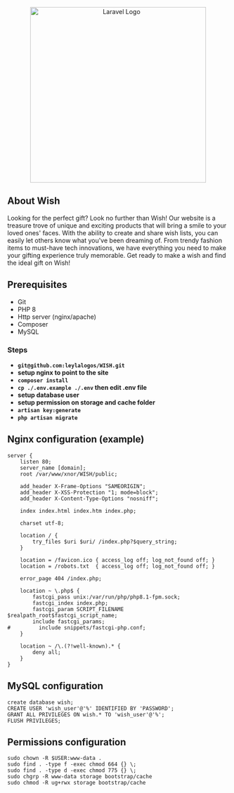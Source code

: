 <p align="center"><a href="https://wish.xnor.one" target="_blank"><img src="https://wish.xnor.one/frontend/images/Wish.png" width="400" alt="Laravel Logo"></a></p>

## About Wish

Looking for the perfect gift? Look no further than Wish! Our website is a treasure trove of unique and exciting products that will bring a smile to your loved ones' faces. With the ability to create and share wish lists, you can easily let others know what you've been dreaming of. From trendy fashion items to must-have tech innovations, we have everything you need to make your gifting experience truly memorable. Get ready to make a wish and find the ideal gift on Wish!

## Prerequisites

-   Git
-   PHP 8
-   Http server (nginx/apache)
-   Composer
-   MySQL

### Steps

-   **`git@github.com:leylalogos/WISH.git`**
-   **setup nginx to point to the site**
-   **`composer install`**
-   **`cp ./.env.example ./.env` then edit .env file**
-   **setup database user**
-   **setup permission on storage and cache folder**
-   **`artisan key:generate`**
-   **`php artisan migrate`**

## Nginx configuration (example)

```
server {
    listen 80;
    server_name [domain];
    root /var/www/xnor/WISH/public;

    add_header X-Frame-Options "SAMEORIGIN";
    add_header X-XSS-Protection "1; mode=block";
    add_header X-Content-Type-Options "nosniff";

    index index.html index.htm index.php;

    charset utf-8;

    location / {
        try_files $uri $uri/ /index.php?$query_string;
    }

    location = /favicon.ico { access_log off; log_not_found off; }
    location = /robots.txt  { access_log off; log_not_found off; }

    error_page 404 /index.php;

    location ~ \.php$ {
        fastcgi_pass unix:/var/run/php/php8.1-fpm.sock;
        fastcgi_index index.php;
        fastcgi_param SCRIPT_FILENAME $realpath_root$fastcgi_script_name;
        include fastcgi_params;
#         include snippets/fastcgi-php.conf;
    }

    location ~ /\.(?!well-known).* {
        deny all;
    }
}
```

## MySQL configuration

```
create database wish;
CREATE USER 'wish_user'@'%' IDENTIFIED BY 'PASSWORD';
GRANT ALL PRIVILEGES ON wish.* TO 'wish_user'@'%';
FLUSH PRIVILEGES;

```

## Permissions configuration

```
sudo chown -R $USER:www-data .
sudo find . -type f -exec chmod 664 {} \;
sudo find . -type d -exec chmod 775 {} \;
sudo chgrp -R www-data storage bootstrap/cache
sudo chmod -R ug+rwx storage bootstrap/cache

```
